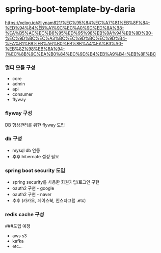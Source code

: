 # spring-boot-template-by-daria
https://velog.io/@jynam821/%EC%95%84%EC%A7%81%EB%8F%84-%ED%94%84%EB%A1%9C%EC%A0%9D%ED%8A%B8-%EA%B5%AC%EC%B6%95%ED%95%98%EB%8A%94%EB%8D%B0-%EC%9D%BC%EC%A3%BC%EC%9D%BC%EC%9D%B4-%EA%B1%B8%EB%A6%B0%EB%8B%A4%EA%B3%A0-%EB%82%98%EB%8A%94-1%EC%8B%9C%EA%B0%84%EC%9D%B4%EB%A9%B4-%EB%8F%BC
### 멀티 모듈 구성 
- core
- admin
- api
- consumer
- flyway

### flyway 구성
DB 형상관리를 위한 flyway 도입

### db 구성
- mysql db 연동
- 추후 hibernate 설정 필요

### spring boot security 도입
- spring security를 사용한 회원가입/로그인 구현
- oauth2 구현 - google
- oauth2 구현 - naver
- 추후 (카카오, 페이스북, 인스타그램 .etc)

### redis cache 구성

###도입 예정
- aws s3 
- kafka
- etc...

